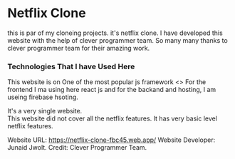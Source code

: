 # Netflix Clone

this is par of my cloneing projects.
it's netflix clone.
I have developed this website with the help of clever programmer team.
So many many thanks to clever programmer team for their amazing work.

### Technologies That I have Used Here

This website is on One of the most popular js framework <<ReactJs>>
For the frontend I ma using here react js and for the backand and hosting, I am useing firebase hsoting.

It's a very single website.  
This website did not cover all the netflix features.
It has very basic level netflix features.

Website URL: https://netflix-clone-fbc45.web.app/
Website Developer: Junaid Jwolt.
Credit: Clever Programmer Team.
